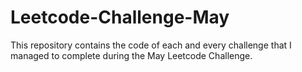 # Leetcode-Challenge-May

This repository contains the code of each and every challenge that I managed to complete during the May Leetcode Challenge.
